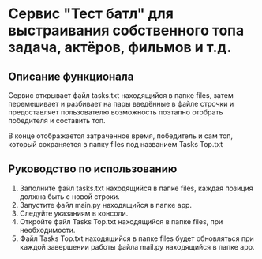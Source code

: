 # Сервис "Тест батл" для выстраивания собственного топа задача, актёров, фильмов и т.д.

## Описание функционала

Сервис открывает файл tasks.txt находящийся в папке files, затем перемешивает и разбивает на пары введённые в файле 
строчки и предоставляет пользователю возможность поэтапно отобрать победителя и составить топ. 

В конце отображается затраченное время, победитель и сам топ, который сохраняется в папку files под названием Tasks Top.txt


## Руководство по использованию
1) Заполните файл tasks.txt находящийся в папке files, каждая позиция должна быть с новой строки.
2) Запустите файл main.py находящийся в папке app.
3) Следуйте указаниям в консоли.
4) Откройте файл Tasks Top.txt находящийся в папке files, при необходимости.
5) Файл Tasks Top.txt находящийся в папке files будет обновляться при каждой завершении работы файла mail.py 
находящийся в папке app.
